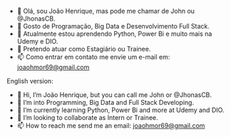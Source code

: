 - 👋 Olá, sou João Henrique, mas pode me chamar de John ou @JhonasCB.
- 👀 Gosto de Programação, Big Data e Desenvolvimento Full Stack.
- 🌱 Atualmente estou aprendendo Python, Power Bi e muito mais na Udemy e DIO.
- 💞️ Pretendo atuar como Estagiário ou Trainee.
- 📫 Como entrar em contato me envie um e-mail em: joaohmor69@gmail.com


English version:
- 👋 Hi, I’m João Henrique, but you can call me John or @JhonasCB.
- 👀 I’m into Programming, Big Data and Full Stack Developing.
- 🌱 I’m currently learning Python, Power Bi and more at Udemy and DIO.
- 💞️ I’m looking to collaborate as Intern or Trainee. 
- 📫 How to reach me send me an email: joaohmor69@gmail.com

<!---
JhonasCB/JhonasCB is a ✨ special ✨ repository because its `README.md` (this file) appears on your GitHub profile.
You can click the Preview link to take a look at your changes.
--->
